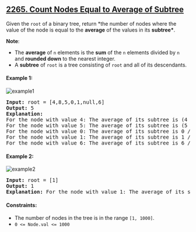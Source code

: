 ## [2265. Count Nodes Equal to Average of Subtree](https://www.lintcode.com/problem/count-nodes-equal-to-average-of-subtree)

Given the `root` of a binary tree, return \*the number of nodes where the value of the node is equal to the **average** of the values in its **subtree\***.

**Note**:

-   The **average** of `n` elements is the **sum** of the `n` elements divided by `n` and **rounded down** to the nearest integer.
-   A **subtree** of `root` is a tree consisting of `root` and all of its descendants.

#### Example 1:

![example1](https://assets.leetcode.com/uploads/2022/03/15/image-20220315203925-1.png)

<pre>
<strong>Input:</strong> root = [4,8,5,0,1,null,6]
<strong>Output:</strong> 5
<strong>Explanation:</strong>
For the node with value 4: The average of its subtree is (4 + 8 + 5 + 0 + 1 + 6) / 6 = 24 / 6 = 4.
For the node with value 5: The average of its subtree is (5 + 6) / 2 = 11 / 2 = 5.
For the node with value 0: The average of its subtree is 0 / 1 = 0.
For the node with value 1: The average of its subtree is 1 / 1 = 1.
For the node with value 6: The average of its subtree is 6 / 1 = 6.
</pre>

#### Example 2:

![example2](https://assets.leetcode.com/uploads/2022/03/26/image-20220326133920-1.png)

<pre>
<strong>Input:</strong> root = [1]
<strong>Output:</strong> 1
<strong>Explanation:</strong> For the node with value 1: The average of its subtree is 1 / 1 = 1.
</pre>

#### Constraints:

-   The number of nodes in the tree is in the range `[1, 1000]`.
-   `0 <= Node.val <= 1000`

